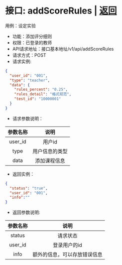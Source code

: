 # 接口: addScoreRules | [返回](../Markdown/AddTests.md)
用例：设定实验

* 功能：添加评分细则
* 权限：已登录的教师
* API请求地址：接口基本地址/v1/api/addScoreRules
* 请求方式：POST
* 请求实例:
```json
{
  "user_id": "001",
  "type": "teacher",
  "data": {
    "rules_percent": "0.25",
    "rules_detail": "格式规范",
    "test_id": "10000001"
  }
}
```
* 请求参数说明：

|   参数名称   |          说明          |
| :----------: | :--------------------: |
|   user_id    |         用户id         |
|     type     | 用户信息的类型 |
|     data     |    添加课程信息    |

* 返回实例：
```json
{
  "status": "true",
  "user_id": "001",
  "info":""
}
```
* 返回参数说明:

| 参数名称 |             说明             |
| :------: | :--------------------------: |
|  status  |           请求状态           |
| user_id  |         登录用户的id         |
|   info   | 额外的信息，可以存放错误信息 |
